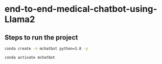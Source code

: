 # end-to-end-medical-chatbot-using-Llama2

## Steps to run the project
```bash
conda create -n mchatbot python=3.8 -y
```

```bash
conda activate mchatbot
```